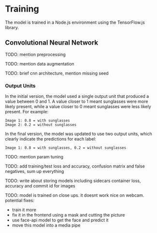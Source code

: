 # Training

The model is trained in a Node.js environment using the TensorFlow.js library.

## Convolutional Neural Network

TODO: mention preprocessing

TODO: mention data augmentation

TODO: brief cnn architecture, mention missing seed

### Output Units

In the initial version, the model used a single output unit that produced a value between 0 and 1. A value closer to 1
meant sunglasses were more likely present, while a value closer to 0 meant sunglasses were less likely present. For
example:

```
Image 1: 0.8 = with sunglasses
Image 2: 0.2 = without sunglasses
```

In the final version, the model was updated to use two output units, which clearly indicate the predictions for each
label:

```
Image 1: 0.8 = with sunglasses, 0.2 = without sunglasses
```

TODO: mention param tuning

TODO: add training/test loss and accuracy, confusion matrix and false negatives, sum up everything

TODO: write about storing models including sidecars container loss, accuracy and commit id for images

TODO: model is trained on close ups. it doesnt work nice on webcam. potential fixes:
- train it more
- fix it in the frontend using a mask and cutting the picture
- use face-api model to get the face and predict it
- move this model into a media pipe
